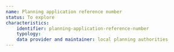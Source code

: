 ```yaml
---
name: Planning application reference number
status: To explore
characteristics:
    identifier: planning-application-reference-number
    typology: 
    data provider and maintainer: local planning authorities
---
```

